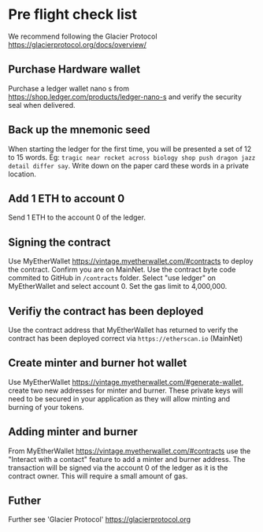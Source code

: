 # Pre flight check list

We recommend following the Glacier Protocol https://glacierprotocol.org/docs/overview/

## Purchase Hardware wallet
Purchase a ledger wallet nano s from https://shop.ledger.com/products/ledger-nano-s and verify the security seal when delivered.

## Back up the mnemonic seed
When starting the ledger for the first time, you will be presented a set of 12 to 15 words.  Eg: `tragic near rocket across biology shop push dragon jazz detail differ say`.  Write down on the paper card these words in a private location. 

## Add 1 ETH to account 0
Send 1 ETH to the account 0 of the ledger.

## Signing the contract
Use MyEtherWallet https://vintage.myetherwallet.com/#contracts to deploy the contract.  Confirm you are on MainNet. Use the contract byte code commited to GitHub in `/contracts` folder.  Select "use ledger" on MyEtherWallet and select account 0.   Set the gas limit to 4,000,000.

## Verifiy the contract has been deployed
Use the contract address that MyEtherWallet has returned to verify the contract has been deployed correct via `https://etherscan.io` (MainNet)

## Create minter and burner hot wallet
Use MyEtherWallet https://vintage.myetherwallet.com/#generate-wallet, create two new addresses for minter and burner.  These private keys will need to be secured in your application as they will allow minting and burning of your tokens.

## Adding minter and burner
From MyEtherWallet https://vintage.myetherwallet.com/#contracts use the "Interact with a contact" feature to add a minter and burner address.  The transaction will be signed via the account 0 of the ledger as it is the contract owner. This will require a small amount of gas.

## Futher
Further see 'Glacier Protocol' https://glacierprotocol.org
